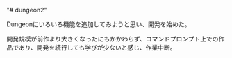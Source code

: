 "# dungeon2" 

Dungeonにいろいろ機能を追加してみようと思い、開発を始めた。

開発規模が前作より大きくなったにもかかわらず、コマンドプロンプト上での作品であり、開発を続行しても学びが少ないと感じ、作業中断。

